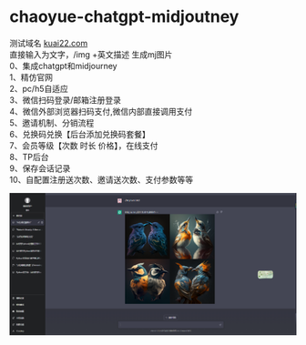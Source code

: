 # chaoyue-chatgpt-midjoutney
测试域名 <a href="http://kuai22.com" target="_blank">kuai22.com</a><br>
直接输入为文字，/img +英文描述 生成mj图片<br>
0、集成chatgpt和midjourney<br>
1、精仿官网<br>
2、pc/h5自适应<br>
3、微信扫码登录/邮箱注册登录<br>
4、微信外部浏览器扫码支付,微信内部直接调用支付<br>
5、邀请机制、分销流程<br>
6、兑换码兑换【后台添加兑换码套餐】<br>
7、会员等级【次数 时长 价格】，在线支付<br>
8、TP后台<br>
9、保存会话记录<br>
10、自配置注册送次数、邀请送次数、支付参数等等<br>

<img src="https://github.com/chaoyue007/chaoyue-chatgpt-midjoutney/blob/main/img/%E5%BE%AE%E4%BF%A1%E6%88%AA%E5%9B%BE_20230418125524.png?raw=true" />
